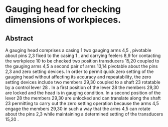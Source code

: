 # Gauging head for checking dimensions of workpieces.

## Abstract
A gauging head comprises a casing 1 two gauging arms 4,5 , pivotable about pins 2,3 fixed to the casing 1 , and carrying feelers 8,9 for contacting the workpiece 10 to be checked two position transducers 15,20 coupled to the gauging arms 4,5 a second pair of arms 13,14 pivotable about the pins 2,3 and zero setting devices. In order to permit quick zero setting of the gauging head without affecting its accuracy and repeatability, the zero setting devices include two members 29,30 coupled to a shaft 23 rotatable by a control lever 28 . In a first position of the lever 28 the members 29,30 are locked and the head is in gauging condition. In a second position of the lever 28 the members 29,30 are unlocked and can translate along the shaft 23 permitting to carry out the zero setting operation because the arms 4,5 engage the members 29,30 in such a way that the arms 4,5 can rotate about the pins 2,3 while maintaining a determined setting of the transducers 15,20 .